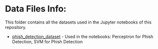 # Data Files Info:

This folder contains all the datasets used in the Jupyter notebooks of this repository.

* [phish_detection_dataset](https://archive.ics.uci.edu/ml/datasets/phishing+websites) - Used in the notebooks: Perceptron for Phish Detection, SVM for Phish Detection
